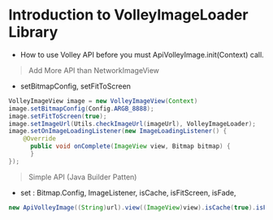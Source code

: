 # Introduction to VolleyImageLoader Library
- How to use Volley API before you must ApiVolleyImage.init(Context) call.

> Add More API than NetworkImageView 
 - setBitmapConfig, setFitToScreen
```java
VolleyImageView image = new VolleyImageView(Context)
image.setBitmapConfig(Config.ARGB_8888);
image.setFitToScreen(true);
image.setImageUrl(Utils.checkImageUrl(imageUrl), VolleyImageLoader);
image.setOnImageLoadingListener(new ImageLoadingListener() {
    @Override
      public void onComplete(ImageView view, Bitmap bitmap) {
      }
});
```

> Simple API (Java Builder Patten)
 - set : Bitmap.Config, ImageListener, isCache, isFitScreen, isFade, 
```java
new ApiVolleyImage((String)url).view((ImageView)view).isCache(true).isFitScreen(true).isFade(false).displayImage();
```
